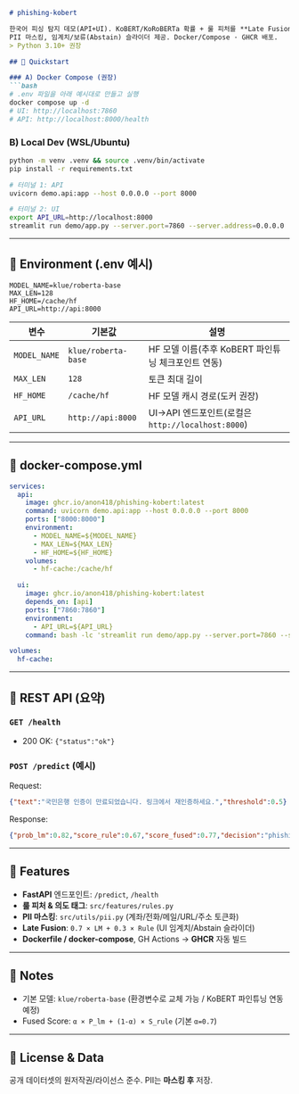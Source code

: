 ````markdown
# phishing-kobert

한국어 피싱 탐지 데모(API+UI). KoBERT/KoRoBERTa 확률 + 룰 피처를 **Late Fusion**으로 결합.  
PII 마스킹, 임계치/보류(Abstain) 슬라이더 제공. Docker/Compose · GHCR 배포.  
> Python 3.10+ 권장

## 🚀 Quickstart

### A) Docker Compose (권장)
```bash
# .env 파일을 아래 예시대로 만들고 실행
docker compose up -d
# UI: http://localhost:7860
# API: http://localhost:8000/health
````

### B) Local Dev (WSL/Ubuntu)

```bash
python -m venv .venv && source .venv/bin/activate
pip install -r requirements.txt

# 터미널 1: API
uvicorn demo.api:app --host 0.0.0.0 --port 8000

# 터미널 2: UI
export API_URL=http://localhost:8000
streamlit run demo/app.py --server.port=7860 --server.address=0.0.0.0
```

---

## 🧰 Environment (.env 예시)

```dotenv
MODEL_NAME=klue/roberta-base
MAX_LEN=128
HF_HOME=/cache/hf
API_URL=http://api:8000
```

| 변수           | 기본값                 | 설명                                        |
| ------------ | ------------------- | ----------------------------------------- |
| `MODEL_NAME` | `klue/roberta-base` | HF 모델 이름(추후 KoBERT 파인튜닝 체크포인트 연동)         |
| `MAX_LEN`    | `128`               | 토큰 최대 길이                                  |
| `HF_HOME`    | `/cache/hf`         | HF 모델 캐시 경로(도커 권장)                        |
| `API_URL`    | `http://api:8000`   | UI→API 엔드포인트(로컬은 `http://localhost:8000`) |

---

## 🐳 docker-compose.yml

```yaml
services:
  api:
    image: ghcr.io/anon418/phishing-kobert:latest
    command: uvicorn demo.api:app --host 0.0.0.0 --port 8000
    ports: ["8000:8000"]
    environment:
      - MODEL_NAME=${MODEL_NAME}
      - MAX_LEN=${MAX_LEN}
      - HF_HOME=${HF_HOME}
    volumes:
      - hf-cache:/cache/hf

  ui:
    image: ghcr.io/anon418/phishing-kobert:latest
    depends_on: [api]
    ports: ["7860:7860"]
    environment:
      - API_URL=${API_URL}
    command: bash -lc 'streamlit run demo/app.py --server.port=7860 --server.address=0.0.0.0'

volumes:
  hf-cache:
```

---

## 🔌 REST API (요약)

### `GET /health`

* 200 OK: `{"status":"ok"}`

### `POST /predict` (예시)

Request:

```json
{"text":"국민은행 인증이 만료되었습니다. 링크에서 재인증하세요.","threshold":0.5}
```

Response:

```json
{"prob_lm":0.82,"score_rule":0.67,"score_fused":0.77,"decision":"phishing","abstained":false,"masked_text":"○○은행 인증이 만료되었습니다. 링크에서 재인증하세요.","intents":["credential-harvest","banking"]}
```

---

## 🧩 Features

* **FastAPI** 엔드포인트: `/predict`, `/health`
* **룰 피처 & 의도 태그**: `src/features/rules.py`
* **PII 마스킹**: `src/utils/pii.py` (계좌/전화/메일/URL/주소 토큰화)
* **Late Fusion**: `0.7 × LM + 0.3 × Rule` (UI 임계치/Abstain 슬라이더)
* **Dockerfile / docker-compose**, GH Actions → **GHCR** 자동 빌드

---

## 🧠 Notes

* 기본 모델: `klue/roberta-base` (환경변수로 교체 가능 / KoBERT 파인튜닝 연동 예정)
* Fused Score: `α × P_lm + (1-α) × S_rule` (기본 `α=0.7`)

---

## 📜 License & Data

공개 데이터셋의 원저작권/라이선스 준수. PII는 **마스킹 후** 저장.

```
```
